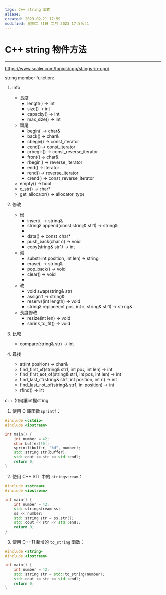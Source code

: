 ```yaml
---
tags: C++ string 函式
aliase: 
created: 2023-02-21 17:59
modified: 星期二 21日 二月 2023 17:59:41
---
```


# C++ string 物件方法
***
https://www.scaler.com/topics/cpp/strings-in-cpp/

string member function:

1. info
	- 長度
		- length() -> int
		- size() -> int
		- capacity() -> int 
		- max_size() -> int
	- 頭尾
		- begin() -> char&
		- back() -> char& 
		- cbegin() -> const_iterator 
		- cend() -> const_iterator 
		- crbegin() -> const_reverse_iterator 
		- front() -> char& 
		- rbegin() -> reverse_iterator 
		- end() -> iterator 
		- rend() -> reverse_iterator 
		- crend() -> const_reverse_iterator
	- empty() -> bool 
	- c_str() -> char* 
	- get_allocator() -> allocator_type 

2. 修改
	- 增 
		- insert() -> string& 
		- string& append(const string& str1) -> string&
		- 
		- data() -> const_char*
		- push_back(char c) -> void
		- copy(string& str1) -> int
	- 減
		- substr(int position, int len) -> string
		- erase() -> string& 
		- pop_back() -> void
		- clear() -> void
		- 
	- 改
		- void swap(string& str)
		- assign() -> string&
		- reserve(int length) -> void 
		- string& replace(int pos, int n, string& str1) -> string&
	- 長度修改
		- resize(int len) -> void
		- shrink_to_fit() -> void 

3. 比較
	- compare(string& str) -> int

4. 尋找
	- at(int position) -> char&
	- find_first_of(string& str1, int pos, int len) -> int
	- find_first_not_of(string& str1, int pos, int len) -> int
	- find_last_of(string& str1, int position, int n) -> int 
	- find_last_not_of(string& str1, int position) -> int 
	- rfind() -> int 







c++ 如何讓int變string

1.  使用 C 庫函數 `sprintf`：
```cpp
#include <cstdio>
#include <iostream>

int main() {
    int number = 42;
    char buffer[20];
    sprintf(buffer, "%d", number);
    std::string str(buffer);
    std::cout << str << std::endl;
    return 0;
}
```

2.  使用 C++ STL 中的 `stringstream`：

```cpp linos
#include <sstream>
#include <iostream>

int main() {
    int number = 42;
    std::stringstream ss;
    ss << number;
    std::string str = ss.str();
    std::cout << str << std::endl;
    return 0;
}

```


3.  使用 C++11 新增的 `to_string` 函數：

```cpp
#include <string>
#include <iostream>

int main() {
    int number = 42;
    std::string str = std::to_string(number);
    std::cout << str << std::endl;
    return 0;
}
```
